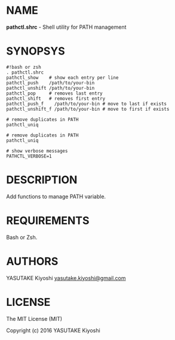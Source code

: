 # NAME

**pathctl.shrc** - Shell utility for PATH management

# SYNOPSYS

    #!bash or zsh
    . pathctl.shrc
    pathctl_show    # show each entry per line
    pathctl_push    /path/to/your-bin
    pathctl_unshift /path/to/your-bin
    pathctl_pop     # removes last entry
    pathctl_shift   # removes first entry
    pathctl_push_f    /path/to/your-bin # move to last if exists
    pathctl_unshift_f /path/to/your-bin # move to first if exists

    # remove duplicates in PATH
    pathctl_uniq

    # remove duplicates in PATH
    pathctl_uniq

    # show verbose messages
    PATHCTL_VERBOSE=1

# DESCRIPTION

Add functions to manage PATH variable.

# REQUIREMENTS

Bash or Zsh.

# AUTHORS

YASUTAKE Kiyoshi <yasutake.kiyoshi@gmail.com>

# LICENSE

The MIT License (MIT)

Copyright (c) 2016 YASUTAKE Kiyoshi
